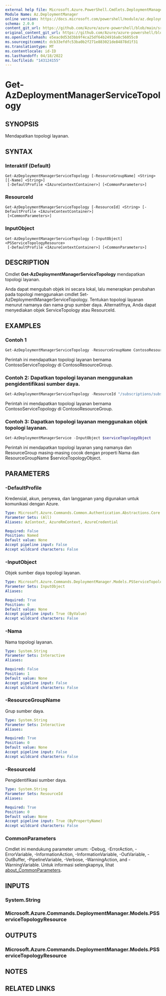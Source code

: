 ```yaml
---
external help file: Microsoft.Azure.PowerShell.Cmdlets.DeploymentManager.dll-Help.xml
Module Name: Az.DeploymentManager
online version: https://docs.microsoft.com/powershell/module/az.deploymentmanager/get-azdeploymentmanagerservicetopology
schema: 2.0.0
content_git_url: https://github.com/Azure/azure-powershell/blob/main/src/DeploymentManager/DeploymentManager/help/Get-AzDeploymentManagerServiceTopology.md
original_content_git_url: https://github.com/Azure/azure-powershell/blob/main/src/DeploymentManager/DeploymentManager/help/Get-AzDeploymentManagerServiceTopology.md
ms.openlocfilehash: e5eac0d53d3bb9f4ca25df64b24916a8c56055c0
ms.sourcegitcommit: dcb33efdfc53ba0b2f271e883021de84878d1f31
ms.translationtype: MT
ms.contentlocale: id-ID
ms.lasthandoff: 04/18/2022
ms.locfileid: "143124155"
---
```

# Get-AzDeploymentManagerServiceTopology

## SYNOPSIS
Mendapatkan topologi layanan.

## SYNTAX

### Interaktif (Default)
```
Get-AzDeploymentManagerServiceTopology [-ResourceGroupName] <String> [[-Name] <String>]
 [-DefaultProfile <IAzureContextContainer>] [<CommonParameters>]
```

### ResourceId
```
Get-AzDeploymentManagerServiceTopology [-ResourceId] <String> [-DefaultProfile <IAzureContextContainer>]
 [<CommonParameters>]
```

### InputObject
```
Get-AzDeploymentManagerServiceTopology [-InputObject] <PSServiceTopologyResource>
 [-DefaultProfile <IAzureContextContainer>] [<CommonParameters>]
```

## DESCRIPTION
Cmdlet **Get-AzDeploymentManagerServiceTopology** mendapatkan topologi layanan.

Anda dapat mengubah objek ini secara lokal, lalu menerapkan perubahan pada topologi menggunakan cmdlet Set-AzDeploymentManagerServiceTopology.
Tentukan topologi layanan menurut namanya dan nama grup sumber daya. Alternatifnya, Anda dapat menyediakan objek ServiceTopology atau ResourceId.

## EXAMPLES

### Contoh 1
```powershell
Get-AzDeploymentManagerServiceTopology -ResourceGroupName ContosoResourceGroup -Name ContosoServiceTopology
```

Perintah ini mendapatkan topologi layanan bernama ContosoServiceTopology di ContosoResourceGroup.

### Contoh 2: Dapatkan topologi layanan menggunakan pengidentifikasi sumber daya.
```powershell
Get-AzDeploymentManagerServiceTopology -ResourceId "/subscriptions/subscriptionId/resourcegroups/ContosoResourceGroup/providers/Microsoft.DeploymentManager/serviceTopologies/ContosoServiceTopology"
```

Perintah ini mendapatkan topologi layanan bernama ContosoServiceTopology di ContosoResourceGroup.

### Contoh 3: Dapatkan topologi layanan menggunakan objek topologi layanan.
```powershell
Get-AzDeploymentManagerService -InputObject $serviceTopologyObject
```

Perintah ini mendapatkan topologi layanan yang namanya dan ResourceGroup masing-masing cocok dengan properti Nama dan ResourceGroupName $serviceTopologyObject.

## PARAMETERS

### -DefaultProfile
Kredensial, akun, penyewa, dan langganan yang digunakan untuk komunikasi dengan Azure.

```yaml
Type: Microsoft.Azure.Commands.Common.Authentication.Abstractions.Core.IAzureContextContainer
Parameter Sets: (All)
Aliases: AzContext, AzureRmContext, AzureCredential

Required: False
Position: Named
Default value: None
Accept pipeline input: False
Accept wildcard characters: False
```

### -InputObject
Objek sumber daya topologi layanan.

```yaml
Type: Microsoft.Azure.Commands.DeploymentManager.Models.PSServiceTopologyResource
Parameter Sets: InputObject
Aliases:

Required: True
Position: 0
Default value: None
Accept pipeline input: True (ByValue)
Accept wildcard characters: False
```

### -Nama
Nama topologi layanan.

```yaml
Type: System.String
Parameter Sets: Interactive
Aliases:

Required: False
Position: 1
Default value: None
Accept pipeline input: False
Accept wildcard characters: False
```

### -ResourceGroupName
Grup sumber daya.

```yaml
Type: System.String
Parameter Sets: Interactive
Aliases:

Required: True
Position: 0
Default value: None
Accept pipeline input: False
Accept wildcard characters: False
```

### -ResourceId
Pengidentifikasi sumber daya.

```yaml
Type: System.String
Parameter Sets: ResourceId
Aliases:

Required: True
Position: 0
Default value: None
Accept pipeline input: True (ByPropertyName)
Accept wildcard characters: False
```

### CommonParameters
Cmdlet ini mendukung parameter umum: -Debug, -ErrorAction, -ErrorVariable, -InformationAction, -InformationVariable, -OutVariable, -OutBuffer, -PipelineVariable, -Verbose, -WarningAction, and -WarningVariable. Untuk informasi selengkapnya, lihat [about_CommonParameters](http://go.microsoft.com/fwlink/?LinkID=113216).

## INPUTS

### System.String

### Microsoft.Azure.Commands.DeploymentManager.Models.PSServiceTopologyResource

## OUTPUTS

### Microsoft.Azure.Commands.DeploymentManager.Models.PSServiceTopologyResource

## NOTES

## RELATED LINKS
